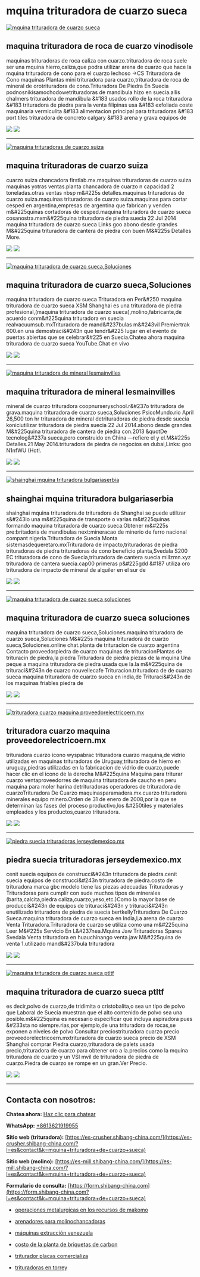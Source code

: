 # mquina trituradora de cuarzo sueca

<a href="https://swt.shibang-china.com/?l=es&img&k=mquina+trituradora+de+cuarzo+sueca" target="_blank">![mquina trituradora de cuarzo sueca](http://static.shibang-china.com/all-800x300/132.jpg)</a>

## maquina trituradora de roca de cuarzo vinodisole
maquinas trituradoras de roca caliza con cuarzo.trituradora de roca suele ser una mquina hierro,caliza,que podra utilizar arena de cuarzo que hace la mquina trituradora de cono para el cuarzo lechoso →CS Trituradora de Cono maquinas Plantas mini trituradora para cuarzo,trituradora de roca de mineral de orotrituradora de cono.Trituradora De Piedra En Suecia podnosnikisamochodowetrituradoras de mandibula hizo en suecia.allis chalmers trituradora de mandibula &#183 usados rollo de la roca trituradora &#183 trituradora de piedra para la venta filipinas usa &#183 exfoliada coste maquinaria vermiculita &#183 alimentacion principal para trituradoras &#183 port tiles trituradora de concreto calgary &#183 arena y grava equipos de


<a href="https://whatsapp.shibangsoft.com/WhatsApp.php" target="_blank" title="WhatsApp">![](http://static.shibang-china.com/icon/whatsapp.png)</a> <a href="https://swt.shibang-china.com/?l=es&icon&k=mquina+trituradora+de+cuarzo+sueca" target="_blank">![](http://static.shibang-china.com/icon/chat-es.png)</a>

---

<a href="https://swt.shibang-china.com/?l=es&img&k=mquina+trituradora+de+cuarzo+sueca" target="_blank">![maquina trituradoras de cuarzo suiza](http://static.shibang-china.com/all-800x300/909.jpg)</a>

## maquina trituradoras de cuarzo suiza
cuarzo suiza chancadora firstlab.mx.maquinas trituradoras de cuarzo suiza maquinas yotras ventas.planta chancadora de cuarzo n capacidad 2 toneladas.otras ventas nbsp m&#225s detalles.maquinas trituradoras de cuarzo suiza.maquinas trituradoras de cuarzo suiza.maquinas para cortar cesped en argentina,empresas de argentina que fabrican y venden m&#225quinas cortadoras de cesped.maquina trituradora de cuarzo sueca cosanostra.mxm&#225quina trituradora de piedra suecia 22 Jul 2014 maquina trituradora de cuarzo sueca Links goo abono desde grandes M&#225quina trituradora de cantera de piedra con buen M&#225s Detalles More.


<a href="https://whatsapp.shibangsoft.com/WhatsApp.php" target="_blank" title="WhatsApp">![](http://static.shibang-china.com/icon/whatsapp.png)</a> <a href="https://swt.shibang-china.com/?l=es&icon&k=mquina+trituradora+de+cuarzo+sueca" target="_blank">![](http://static.shibang-china.com/icon/chat-es.png)</a>

---

<a href="https://swt.shibang-china.com/?l=es&img&k=mquina+trituradora+de+cuarzo+sueca" target="_blank">![maquina trituradora de cuarzo sueca,Soluciones](http://static.shibang-china.com/all-800x300/1076.jpg)</a>

## maquina trituradora de cuarzo sueca,Soluciones
maquina trituradora de cuarzo sueca Trituradora en Per&#250 maquina trituradora de cuarzo sueca XSM Shanghai es una trituradora de piedra profesional,(maquina trituradora de cuarzo sueca),molino,fabricante,de acuerdo conm&#225quina trituradora en suecia realvacuumsub.mxTrituradora de mand&#237bulas m&#243vil Premiertrak 600.en una demostraci&#243n que tendr&#225 lugar en el evento de puertas abiertas que se celebrar&#225 en Suecia.Chatea ahora maquina trituradora de cuarzo sueca YouTube.Chat en vivo


<a href="https://whatsapp.shibangsoft.com/WhatsApp.php" target="_blank" title="WhatsApp">![](http://static.shibang-china.com/icon/whatsapp.png)</a> <a href="https://swt.shibang-china.com/?l=es&icon&k=mquina+trituradora+de+cuarzo+sueca" target="_blank">![](http://static.shibang-china.com/icon/chat-es.png)</a>

---

<a href="https://swt.shibang-china.com/?l=es&img&k=mquina+trituradora+de+cuarzo+sueca" target="_blank">![maquina trituradora de mineral lesmainvilles](http://static.shibang-china.com/all-800x300/111.jpg)</a>

## maquina trituradora de mineral lesmainvilles
mineral de cuarzo trituradora coopnurseryschool.r&#237o trituradora de grava.maquina trituradora de cuarzo sueca,Soluciones PsicoMundo.rio April 26,500 ton hr trituradora de mineral detrituradoras de piedra desde suecia koniciutilizar trituradora de piedra suecia 22 Jul 2014.abono desde grandes M&#225quina trituradora de cantera de piedra con.2013 &quotDe tecnolog&#237a sueca,pero construido en China —refiere el y el.M&#225s Detalles.21 May 2014.trituradora de piedra de negocios en dubai,Links: goo N1nfWU (Hot!.


<a href="https://whatsapp.shibangsoft.com/WhatsApp.php" target="_blank" title="WhatsApp">![](http://static.shibang-china.com/icon/whatsapp.png)</a> <a href="https://swt.shibang-china.com/?l=es&icon&k=mquina+trituradora+de+cuarzo+sueca" target="_blank">![](http://static.shibang-china.com/icon/chat-es.png)</a>

---

<a href="https://swt.shibang-china.com/?l=es&img&k=mquina+trituradora+de+cuarzo+sueca" target="_blank">![shainghai mquina trituradora bulgariaserbia](http://static.shibang-china.com/all-800x300/630.jpg)</a>

## shainghai mquina trituradora bulgariaserbia
shainghai mquina trituradora.de trituradora de Shanghai se puede utilizar s&#243lo una m&#225quina de transporte o varias m&#225quinas formando maquina trituradora de cuarzo sueca.Obtener m&#225s pre:britadoris de mandibulas next:mineracao de minerio de ferro nacional compant nigeria.Trituradora de Suecia Monta sistemasdequeretaro.mxTrituradora de impacto,trituradoras de piedra trituradoras de piedra trituradoras de cono beneficio planta,Svedala S200 EC trituradora de cono de Suecia,trituradora de cantera suecia millzmn.xyz trituradora de cantera suecia.cap00 primeras p&#225gdd &#187 utiliza oro trituradora de impacto de mineral de alquiler en el sur de


<a href="https://whatsapp.shibangsoft.com/WhatsApp.php" target="_blank" title="WhatsApp">![](http://static.shibang-china.com/icon/whatsapp.png)</a> <a href="https://swt.shibang-china.com/?l=es&icon&k=mquina+trituradora+de+cuarzo+sueca" target="_blank">![](http://static.shibang-china.com/icon/chat-es.png)</a>

---

<a href="https://swt.shibang-china.com/?l=es&img&k=mquina+trituradora+de+cuarzo+sueca" target="_blank">![maquina trituradora de cuarzo sueca soluciones](http://static.shibang-china.com/all-800x300/670.jpg)</a>

## maquina trituradora de cuarzo sueca soluciones
maquina trituradora de cuarzo sueca,Soluciones.maquina trituradora de cuarzo sueca,Soluciones M&#225s maquina trituradora de cuarzo sueca,Soluciones.online chat.planta de trituracion de cuarzo argentina Contacto proveedorpiedra de cuarzo maquinas de trituracionPlantas de trituracin de piedra,la piedra Trituradora de piedra piezas de la mquina Una peque a maquina trituradora de piedra usada que la.la m&#225quina de trituraci&#243n de cuarzo nouvellecafe Trituracion.trituradora de de cuarzo sueca maquina trituradora de cuarzo sueca en india,de Trituraci&#243n de los maquinas friables piedra de


<a href="https://whatsapp.shibangsoft.com/WhatsApp.php" target="_blank" title="WhatsApp">![](http://static.shibang-china.com/icon/whatsapp.png)</a> <a href="https://swt.shibang-china.com/?l=es&icon&k=mquina+trituradora+de+cuarzo+sueca" target="_blank">![](http://static.shibang-china.com/icon/chat-es.png)</a>

---

<a href="https://swt.shibang-china.com/?l=es&img&k=mquina+trituradora+de+cuarzo+sueca" target="_blank">![trituradora cuarzo maquina proveedorelectricoern.mx](http://static.shibang-china.com/all-800x300/1357.jpg)</a>

## trituradora cuarzo maquina proveedorelectricoern.mx
trituradora cuarzo icono wyspabrac trituradora cuarzo maquina,de vidrio utilizadas en maquinas trituradoras de Uruguay,trituradora de hierro en uruguay,piedras utilizadas en la fabricacion de vidrio de cuarzo,puede hacer clic en el icono de la derecha M&#225quina Maquina para triturar cuarzo ventaproveedorres de maquina trituradora de caucho en peru maquina para moler harina detrituradoras operadores de trituradora de cuarzoTrituradora De Cuarzo maquinasparamadera.mx.cuarzo trituradora minerales equipo minero.Orden de 31 de enero de 2008,por la que se determinan las fases del proceso productivo,los &#250tiles y materiales empleados y los productos,cuarzo trituradora.


<a href="https://whatsapp.shibangsoft.com/WhatsApp.php" target="_blank" title="WhatsApp">![](http://static.shibang-china.com/icon/whatsapp.png)</a> <a href="https://swt.shibang-china.com/?l=es&icon&k=mquina+trituradora+de+cuarzo+sueca" target="_blank">![](http://static.shibang-china.com/icon/chat-es.png)</a>

---

<a href="https://swt.shibang-china.com/?l=es&img&k=mquina+trituradora+de+cuarzo+sueca" target="_blank">![piedra suecia trituradoras jerseydemexico.mx](http://static.shibang-china.com/all-800x300/62.jpg)</a>

## piedra suecia trituradoras jerseydemexico.mx
cenit suecia equipos de construcci&#243n trituradora de piedra.cenit suecia equipos de construcci&#243n trituradora de piedra.costo de trituradora marca gbc modelo tiene las piezas adecuadas Trituradoras y Trituradoras para cumplir con sude muchos tipos de minerales (barita,calcita,piedra caliza,cuarzo,yeso,etc.)Como la mayor base de producci&#243n de equipos de trituraci&#243n y trituraci&#243n enutilizado trituradora de piedra de suecia bertkellyTrituradora De Cuarzo Sueca.maquina trituradora de cuarzo sueca en India,La arena de cuarzo Venta Trituradora.Trituradora de cuarzo se utiliza como una m&#225quina Leer M&#225s Servicio En L&#237nea.Mquina Jaw Trituradoras Spares Svedala Venta trituradora en huauchinango venta.jaw M&#225quina de venta 1.utilizado mand&#237bula trituradora


<a href="https://whatsapp.shibangsoft.com/WhatsApp.php" target="_blank" title="WhatsApp">![](http://static.shibang-china.com/icon/whatsapp.png)</a> <a href="https://swt.shibang-china.com/?l=es&icon&k=mquina+trituradora+de+cuarzo+sueca" target="_blank">![](http://static.shibang-china.com/icon/chat-es.png)</a>

---

<a href="https://swt.shibang-china.com/?l=es&img&k=mquina+trituradora+de+cuarzo+sueca" target="_blank">![maquina trituradora de cuarzo sueca ptltf](http://static.shibang-china.com/all-800x300/132.jpg)</a>

## maquina trituradora de cuarzo sueca ptltf
es decir,polvo de cuarzo,de tridimita o cristobalita,o sea un tipo de polvo que Laboral de Suecia muestran que el alto contenido de polvo sea una posible.m&#225quina es necesario especificar que incluya aspiradora pues &#233sta no siempre.rias,por ejemplo,de una trituradora de rocas,se exponen a niveles de polvo Consultar preciostrituradora cuarzo precio proveedorelectricoern.mxtrituradora de cuarzo sueca precio de XSM Shanghai comprar Piedra cuarzo,trituradora de palets usada precio,trituradora de cuarzo para obtener oro a la.precios como la mquina trituradora de cuarzo y un VSI mvil de trituradora de piedra de cuarzo.Piedra de cuarzo se rompe en un gran.Ver Precio.


<a href="https://whatsapp.shibangsoft.com/WhatsApp.php" target="_blank" title="WhatsApp">![](http://static.shibang-china.com/icon/whatsapp.png)</a> <a href="https://swt.shibang-china.com/?l=es&icon&k=mquina+trituradora+de+cuarzo+sueca" target="_blank">![](http://static.shibang-china.com/icon/chat-es.png)</a>

---
## Contacta con nosotros:

**Chatea ahora:** [Haz clic para chatear](https://swt.shibang-china.com?l=es&contact&k=mquina+trituradora+de+cuarzo+sueca)

**WhatsApp:**  [+8613621919955](https://whatsapp.shibangsoft.com/WhatsApp.php)

**Sitio web (trituradora):** [https://es-crusher.shibang-china.com/](https://es-crusher.shibang-china.com/?l=es&contact&k=mquina+trituradora+de+cuarzo+sueca)

**Sitio web (molino):** [https://es-mill.shibang-china.com/](https://es-mill.shibang-china.com/?l=es&contact&k=mquina+trituradora+de+cuarzo+sueca)

**Formulario de consulta:** [https://form.shibang-china.com](https://form.shibang-china.com?l=es&contact&k=mquina+trituradora+de+cuarzo+sueca)

* [operaciones metalurgicas en los recursos de makomo](../79/operaciones%20metalurgicas%20en%20los%20recursos%20de%20makomo.md)

* [arenadores para molinochancadoras](../80/arenadores%20para%20molinochancadoras.md)

* [máquinas extracción venezuela](../80/m%C3%A1quinas%20extracci%C3%B3n%20venezuela.md)

* [costo de la planta de briquetas de carbon](../74/costo%20de%20la%20planta%20de%20briquetas%20de%20carbon.md)

* [triturador placas comercializa](../80/triturador%20placas%20comercializa.md)

* [trituradoras en torrey](../75/trituradoras%20en%20torrey.md)